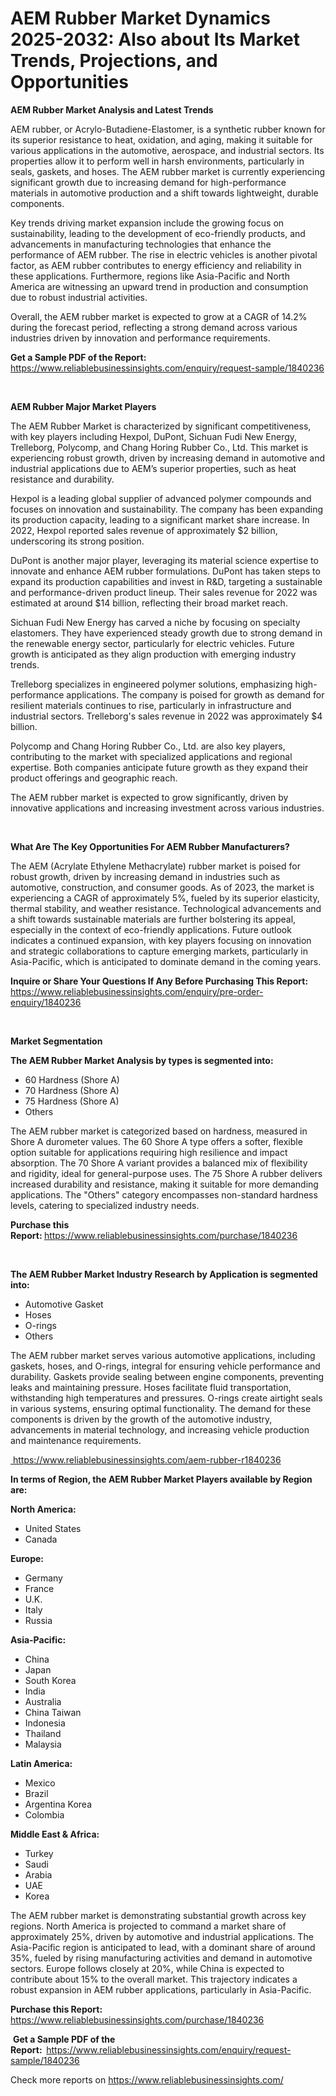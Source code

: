 <p><h1>AEM Rubber Market Dynamics 2025-2032: Also about Its Market Trends, Projections, and Opportunities</h1></p><p><strong>AEM Rubber Market Analysis and Latest Trends</strong></p>
<p><p>AEM rubber, or Acrylo-Butadiene-Elastomer, is a synthetic rubber known for its superior resistance to heat, oxidation, and aging, making it suitable for various applications in the automotive, aerospace, and industrial sectors. Its properties allow it to perform well in harsh environments, particularly in seals, gaskets, and hoses. The AEM rubber market is currently experiencing significant growth due to increasing demand for high-performance materials in automotive production and a shift towards lightweight, durable components.</p><p>Key trends driving market expansion include the growing focus on sustainability, leading to the development of eco-friendly products, and advancements in manufacturing technologies that enhance the performance of AEM rubber. The rise in electric vehicles is another pivotal factor, as AEM rubber contributes to energy efficiency and reliability in these applications. Furthermore, regions like Asia-Pacific and North America are witnessing an upward trend in production and consumption due to robust industrial activities.</p><p>Overall, the AEM rubber market is expected to grow at a CAGR of 14.2% during the forecast period, reflecting a strong demand across various industries driven by innovation and performance requirements.</p></p>
<p><strong>Get a Sample PDF of the Report:&nbsp;</strong> <a href="https://www.reliablebusinessinsights.com/enquiry/request-sample/1840236?utm_campaign=3366&utm_medium=2&utm_source=Github&utm_content=ia&utm_term=02042025&utm_id=aem-rubber">https://www.reliablebusinessinsights.com/enquiry/request-sample/1840236</a></p>
<p>&nbsp;</p>
<p><strong>AEM Rubber Major Market Players</strong></p>
<p><p>The AEM Rubber Market is characterized by significant competitiveness, with key players including Hexpol, DuPont, Sichuan Fudi New Energy, Trelleborg, Polycomp, and Chang Horing Rubber Co., Ltd. This market is experiencing robust growth, driven by increasing demand in automotive and industrial applications due to AEM’s superior properties, such as heat resistance and durability.</p><p>Hexpol is a leading global supplier of advanced polymer compounds and focuses on innovation and sustainability. The company has been expanding its production capacity, leading to a significant market share increase. In 2022, Hexpol reported sales revenue of approximately $2 billion, underscoring its strong position.</p><p>DuPont is another major player, leveraging its material science expertise to innovate and enhance AEM rubber formulations. DuPont has taken steps to expand its production capabilities and invest in R&D, targeting a sustainable and performance-driven product lineup. Their sales revenue for 2022 was estimated at around $14 billion, reflecting their broad market reach.</p><p>Sichuan Fudi New Energy has carved a niche by focusing on specialty elastomers. They have experienced steady growth due to strong demand in the renewable energy sector, particularly for electric vehicles. Future growth is anticipated as they align production with emerging industry trends.</p><p>Trelleborg specializes in engineered polymer solutions, emphasizing high-performance applications. The company is poised for growth as demand for resilient materials continues to rise, particularly in infrastructure and industrial sectors. Trelleborg's sales revenue in 2022 was approximately $4 billion.</p><p>Polycomp and Chang Horing Rubber Co., Ltd. are also key players, contributing to the market with specialized applications and regional expertise. Both companies anticipate future growth as they expand their product offerings and geographic reach.</p><p>The AEM rubber market is expected to grow significantly, driven by innovative applications and increasing investment across various industries.</p></p>
<p>&nbsp;</p>
<p><strong>What Are The Key Opportunities For AEM Rubber Manufacturers?</strong></p>
<p><p>The AEM (Acrylate Ethylene Methacrylate) rubber market is poised for robust growth, driven by increasing demand in industries such as automotive, construction, and consumer goods. As of 2023, the market is experiencing a CAGR of approximately 5%, fueled by its superior elasticity, thermal stability, and weather resistance. Technological advancements and a shift towards sustainable materials are further bolstering its appeal, especially in the context of eco-friendly applications. Future outlook indicates a continued expansion, with key players focusing on innovation and strategic collaborations to capture emerging markets, particularly in Asia-Pacific, which is anticipated to dominate demand in the coming years.</p></p>
<p><strong>Inquire or Share Your Questions If Any Before Purchasing This Report:</strong> <a href="https://www.reliablebusinessinsights.com/enquiry/pre-order-enquiry/1840236?utm_campaign=3366&utm_medium=2&utm_source=Github&utm_content=ia&utm_term=02042025&utm_id=aem-rubber">https://www.reliablebusinessinsights.com/enquiry/pre-order-enquiry/1840236</a></p>
<p>&nbsp;</p>
<p><strong>Market Segmentation</strong></p>
<p><strong>The AEM Rubber Market Analysis by types is segmented into:</strong></p>
<p><ul><li>60 Hardness (Shore A)</li><li>70 Hardness (Shore A)</li><li>75 Hardness (Shore A)</li><li>Others</li></ul></p>
<p><p>The AEM rubber market is categorized based on hardness, measured in Shore A durometer values. The 60 Shore A type offers a softer, flexible option suitable for applications requiring high resilience and impact absorption. The 70 Shore A variant provides a balanced mix of flexibility and rigidity, ideal for general-purpose uses. The 75 Shore A rubber delivers increased durability and resistance, making it suitable for more demanding applications. The "Others" category encompasses non-standard hardness levels, catering to specialized industry needs.</p></p>
<p><strong>Purchase this Report:&nbsp;</strong><a href="https://www.reliablebusinessinsights.com/purchase/1840236?utm_campaign=3366&utm_medium=2&utm_source=Github&utm_content=ia&utm_term=02042025&utm_id=aem-rubber">https://www.reliablebusinessinsights.com/purchase/1840236</a></p>
<p>&nbsp;</p>
<p><strong>The AEM Rubber Market Industry Research by Application is segmented into:</strong></p>
<p><ul><li>Automotive Gasket</li><li>Hoses</li><li>O-rings</li><li>Others</li></ul></p>
<p><p>The AEM rubber market serves various automotive applications, including gaskets, hoses, and O-rings, integral for ensuring vehicle performance and durability. Gaskets provide sealing between engine components, preventing leaks and maintaining pressure. Hoses facilitate fluid transportation, withstanding high temperatures and pressures. O-rings create airtight seals in various systems, ensuring optimal functionality. The demand for these components is driven by the growth of the automotive industry, advancements in material technology, and increasing vehicle production and maintenance requirements.</p></p>
<p><a href="https://www.reliablebusinessinsights.com/aem-rubber-r1840236?utm_campaign=3366&utm_medium=2&utm_source=Github&utm_content=ia&utm_term=02042025&utm_id=aem-rubber">&nbsp;https://www.reliablebusinessinsights.com/aem-rubber-r1840236</a></p>
<p><strong>In terms of Region, the AEM Rubber Market Players available by Region are:</strong></p>
<p>
    <p> <strong> North America: </strong>
        <ul>
            <li>United States</li>
            <li>Canada</li>
        </ul>
        </p> 
    <p> <strong> Europe: </strong>
        <ul>
            <li>Germany</li>
            <li>France</li>
            <li>U.K.</li>
            <li>Italy</li>
            <li>Russia</li>
        </ul>
        </p> 
    <p> <strong> Asia-Pacific: </strong>
        <ul>
            <li>China</li>
            <li>Japan</li>
            <li>South Korea</li>
            <li>India</li>
            <li>Australia</li>
            <li>China Taiwan</li>
            <li>Indonesia</li>
            <li>Thailand</li>
            <li>Malaysia</li>
        </ul>
        </p> 
    <p> <strong> Latin America: </strong>
        <ul>
            <li>Mexico</li>
            <li>Brazil</li>
            <li>Argentina Korea</li>
            <li>Colombia</li>
        </ul>
        </p> 
    <p> <strong> Middle East & Africa: </strong>
        <ul>
            <li>Turkey</li>
            <li>Saudi</li>
            <li>Arabia</li>
            <li>UAE</li>
            <li>Korea</li>
        </ul>
    </p>
    </p>
<p><p>The AEM rubber market is demonstrating substantial growth across key regions. North America is projected to command a market share of approximately 25%, driven by automotive and industrial applications. The Asia-Pacific region is anticipated to lead, with a dominant share of around 35%, fueled by rising manufacturing activities and demand in automotive sectors. Europe follows closely at 20%, while China is expected to contribute about 15% to the overall market. This trajectory indicates a robust expansion in AEM rubber applications, particularly in Asia-Pacific.</p></p>
<p><strong>Purchase this Report: </strong><a href="https://www.reliablebusinessinsights.com/purchase/1840236?utm_campaign=3366&utm_medium=2&utm_source=Github&utm_content=ia&utm_term=02042025&utm_id=aem-rubber">https://www.reliablebusinessinsights.com/purchase/1840236</a></p>
<p>&nbsp;<strong>Get a Sample PDF of the Report:&nbsp;&nbsp;</strong><a href="https://www.reliablebusinessinsights.com/enquiry/request-sample/1840236?utm_campaign=3366&utm_medium=2&utm_source=Github&utm_content=ia&utm_term=02042025&utm_id=aem-rubber">https://www.reliablebusinessinsights.com/enquiry/request-sample/1840236</a></p>
<p><strong></strong></p>
<p>Check more reports on <a href="https://www.reliablebusinessinsights.com/?utm_campaign=3366&utm_medium=2&utm_source=Github&utm_content=ia&utm_term=02042025&utm_id=aem-rubber">https://www.reliablebusinessinsights.com/</a></p>